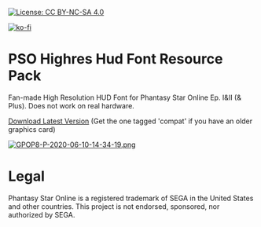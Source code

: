 [![License: CC BY-NC-SA 4.0](https://img.shields.io/badge/License-CC%20BY--NC--SA%204.0-lightgrey.svg)](https://creativecommons.org/licenses/by-nc-sa/4.0/)

[![ko-fi](https://www.ko-fi.com/img/githubbutton_sm.svg)](https://ko-fi.com/T6T416DT1)

# PSO Highres Hud Font Resource Pack
Fan-made High Resolution HUD Font for Phantasy Star Online Ep. I&II (& Plus). Does not work on real hardware.

[Download Latest Version](https://github.com/eleriaqueen/pso-highres-hud-font-resource-pack/releases)
(Get the one tagged 'compat' if you have an older graphics card)

[![GPOP8-P-2020-06-10-14-34-19.png](https://i.postimg.cc/02YcggHt/GPOP8-P-2020-06-10-14-34-19.png)](https://postimg.cc/MvGyRLwR)

# Legal
Phantasy Star Online is a registered trademark of SEGA in the United States and other countries.
This project is not endorsed, sponsored, nor authorized by SEGA.
